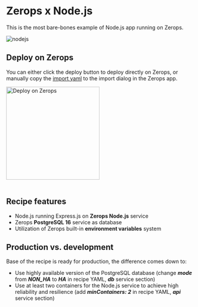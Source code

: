 # Zerops x Node.js
This is the most bare-bones example of Node.js app running on Zerops.

![nodejs](https://github.com/zeropsio/recipe-nodejs/assets/1303561/76219b3a-a298-4b6f-b362-e06de920d5fe)

## Deploy on Zerops
You can either click the deploy button to deploy directly on Zerops, or manually copy the [import yaml](https://github.com/zeropsio/recipe-nodejs/blob/main/zerops-project-import.yml) to the import dialog in the Zerops app.

<a href="https://app.zerops.io/recipe/nodejs">
    <img width="250" alt="Deploy on Zerops" src="https://github.com/zeropsio/recipe-laravel-jetstream/assets/1303561/21cf77dd-cded-4e41-8e76-24540a809ccc">
</a>

<br/>
<br/>

## Recipe features
- Node.js running Express.js on **Zerops Node.js** service
- Zerops **PostgreSQL 16** service as database
- Utilization of Zerops built-in **environment variables** system

## Production vs. development
Base of the recipe is ready for production, the difference comes down to:

- Use highly available version of the PostgreSQL database (change ***mode*** from ***NON_HA*** to ***HA*** in recipe YAML, ***db*** service section)
- Use at least two containers for the Node.js service to achieve high reliability and resilience (add ***minContainers: 2*** in recipe YAML, ***api*** service section)
